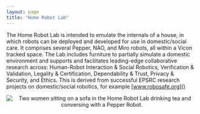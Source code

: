 ```yaml
---
layout: page
title: "Home Robot Lab"
---
```


The Home Robot Lab is intended to emulate the internals of a house, in which robots can be deployed and developed for use in domestic/social care. It comprises several Pepper, NAO, and Miro robots, all within a Vicon tracked space. The Lab includes furniture to partially simulate a domestic environment and supports and facilitates leading-edge collaborative research across: Human-Robot Interaction & Social Robotics, Verification & Validation, Legality & Certification, Dependability & Trust, Privacy & Security, and Ethics. This is derived from successful EPSRC research projects on domestic/social robotics, for example [www.robosafe.org]()

<center><img src="{{site.url}}/images/20180124_153830_trimmed.png" alt="Two women sitting on a sofa in the Home Robot Lab drinking tea and conversing with a Pepper Robot." title="Two women sitting on a sofa in the Home Robot Lab drinking tea and conversing with a Pepper Robot."/></center>
